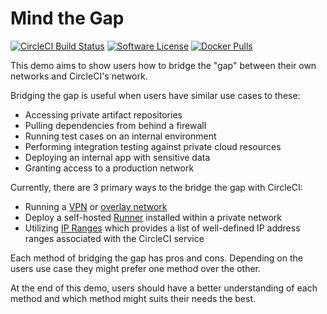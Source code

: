 # Mind the Gap
[![CircleCI Build Status](https://circleci.com/gh/james-crowley/mind-the-gap.svg?style=shield)](https://circleci.com/gh/james-crowley/mind-the-gap) [![Software License](https://img.shields.io/badge/license-MIT-blue.svg)](https://raw.githubusercontent.com/james-crowley/mind-the-gap/main/LICENSE) [![Docker Pulls](https://img.shields.io/docker/pulls/jimcrowley/mind-the-gap-demo)](https://hub.docker.com/r/jimcrowley/mind-the-gap-demo)


This demo aims to show users how to bridge the "gap" between their own networks and CircleCI's network. 


Bridging the gap is useful when users have similar use cases to these:

- Accessing private artifact repositories
- Pulling dependencies from behind a firewall
- Running test cases on an internal environment
- Performing integration testing against private cloud resources
- Deploying an internal app with sensitive data
- Granting access to a production network

Currently, there are 3 primary ways to the bridge the gap with CircleCI:

- Running a [VPN](https://circleci.com/developer/orbs/orb/titel-media/openvpn) or [overlay network](https://circleci.com/developer/orbs/orb/crowley-namespace/tailscale)
- Deploy a self-hosted [Runner](https://circleci.com/docs/2.0/runner-overview/) installed within a private network
- Utilizing [IP Ranges](https://circleci.com/docs/2.0/ip-ranges/) which provides a list of well-defined IP address ranges associated with the CircleCI service


Each method of bridging the gap has pros and cons. Depending on the users use case they might prefer one method over
the other. 

At the end of this demo, users should have a better understanding of each method and which method might suits their needs the best.


